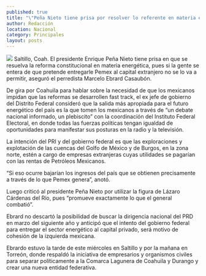 ```yaml
---
published: true
title: "\"Peña Nieto tiene prisa por resolver lo referente en materia energética\": Marcelo Ebrard"
author: Redacción
location: Nacional
category: Principales
layout: posts
---
```


![](http://i.imgur.com/oJi7bqXm.jpg)
Saltillo, Coah. El presidente Enrique Peña Nieto tiene prisa en que se resuelva la reforma constitucional en materia energética, pues si la gente se entera de que pretende entregarle Pemex al capital extranjero no se lo va a permitir, aseguró el perredista Marcelo Ebrard Casaubón.

De gira por Coahuila para hablar sobre la necesidad de que los mexicanos impidan que las reformas se desarrollen fast track, el ex jefe de gobierno del Distrito Federal consideró que la salida más apropiada para el futuro energético del país es la que tomen los mexicanos a través de “un debate nacional informado, un plebiscito” con la coordinación del Instituto Federal Electoral, en donde todas las fuerzas políticas tengan igualdad de oportunidades para manifestar sus posturas en la radio y la televisión.

La intención del PRI y del gobierno federal es que las exploraciones y explotación de las cuencas del Golfo de México y de Burgos, en la zona norte, estén a cargo de empresas extranjeras cuyas utilidades se pagarían con las rentas de Petróleos Mexicanos.

“Si eso ocurre bajarían los ingresos del país que se obtienen precisamente a través de lo que Pemex genera”, anotó.

Luego criticó al presidente Peña Nieto por utilizar la figura de Lázaro Cárdenas del Río, pues “promueve exactamente lo que el general combatió”.

Ebrard no descartó la posibilidad de buscar la dirigencia nacional del PRD en marzo del siguiente año y anticipó que el intento del gobierno federal para entregar el sector energético al capital privado, será motivo de cohesión de la izquierda mexicana.

Ebrardo estuvo la tarde de este miércoles en Saltillo y por la mañana en Torreón, donde respaldó la iniciativa de empresarios y organismos civiles para separar políticamente a la Comarca Lagunera de Coahuila y Durango y crear una nueva entidad federativa.
